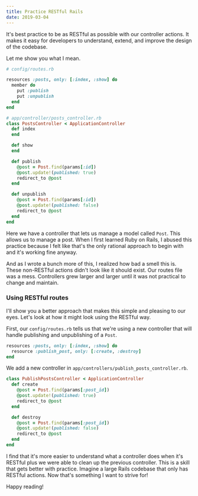 ```yaml
---
title: Practice RESTful Rails
date: 2019-03-04
---
```


It's best practice to be as RESTful as possible with our controller
actions. It makes it easy for developers to understand, extend, and improve
the design of the codebase.

Let me show you what I mean.

```ruby
# config/routes.rb

resources :posts, only: [:index, :show] do
  member do
    put :publish
    put :unpublish
  end
end
```

```ruby
# app/controller/posts_controller.rb
class PostsController < ApplicationController
  def index
  end

  def show
  end

  def publish
    @post = Post.find(params[:id])
    @post.update!(published: true)
    redirect_to @post
  end

  def unpublish
    @post = Post.find(params[:id])
    @post.update!(published: false)
    redirect_to @post
  end
end
```

Here we have a controller that lets us manage a model called `Post`. This allows
us to manage a post. When I first learned Ruby on Rails, I abused this practice 
because I felt like that's the only rational approach to begin with and it's
working fine anyway.

And as I wrote a bunch more of this, I realized how bad a smell this is. These 
non-RESTful actions didn't look like it should exist. Our routes file was a 
mess. Controllers grew larger and larger until it was not practical to change
and maintain.

### Using RESTful routes

I'll show you a better approach that makes this simple and pleasing to our 
eyes. Let's look at how it might look using the RESTful way.

First, our `config/routes.rb` tells us that we're using a new controller that
will handle publishing and unpublishing of a `Post`.

```ruby
resources :posts, only: [:index, :show] do
  resource :publish_post, only: [:create, :destroy]
end
```

We add a new controller in `app/controllers/publish_posts_controller.rb`.

```ruby
class PublishPostsController < ApplicationController
  def create
    @post = Post.find(params[:post_id])
    @post.update!(published: true)
    redirect_to @post
  end

  def destroy
    @post = Post.find(params[:post_id])
    @post.update!(published: false)
    redirect_to @post
  end
end
```

I find that it's more easier to understand what a controller does when it's 
RESTful plus we were able to clean up the previous controller. This is a skill 
that gets better with practice. Imagine a large Rails codebase that only has
RESTful actions. Now that's something I want to strive for!

Happy reading!

